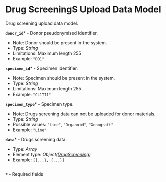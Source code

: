 # Drug ScreeningS Upload Data Model
Drug screening upload data model.

**`donor_id`*** - Donor pseudonymised identifier.
- Note: Donor should be present in the system.
- Type: _String_
- Limitations: Maximum length 255
- Example: `"DO1"`

**`specimen_id`*** - Specimen identifier.
- Note: Specimen should be present in the system.
- Type: _String_
- Limitations: Maximum length 255
- Example: `"CL1TI1"`

**`specimen_type`*** - Specimen type.
- Note: Drugs screening data can not be uploaded for donor materials.
- Type: _String_
- Possible values: `"Line"`, `"Organoid"`, `"Xenograft"`
- Example: `"Line"`

**`data`*** - Drugs screening data.
- Type: _Array_
- Element type: _Object([DrugScreening](api-models-base-drug.md))_
- Example: `[{...}, {...}]`

##
**`*`** - Required fields
